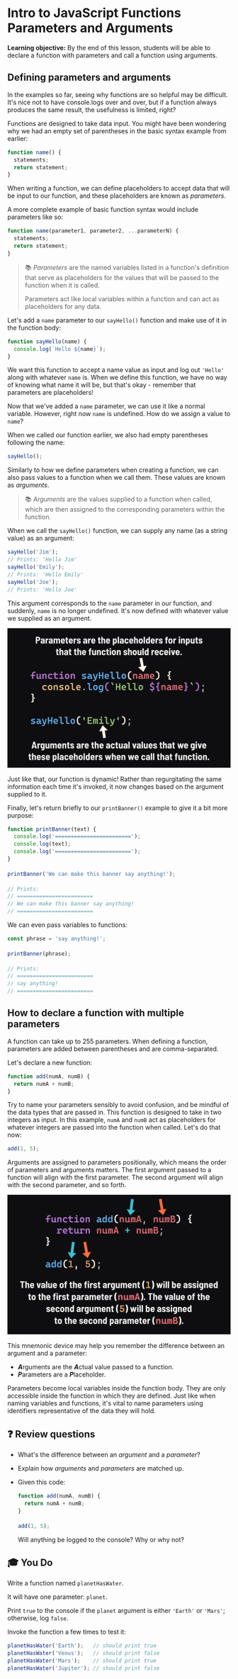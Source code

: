 <h1>
  <span class="headline">Intro to JavaScript Functions</span>
  <span class="subhead">Parameters and Arguments</span>
</h1>

**Learning objective:** By the end of this lesson, students will be able to declare a function with parameters and call a function using arguments.

## Defining parameters and arguments

In the examples so far, seeing why functions are so helpful may be difficult. It's nice not to have console.logs over and over, but if a function always produces the same result, the usefulness is limited, right? 

Functions are designed to take data input. You might have been wondering why we had an empty set of parentheses in the basic syntax example from earlier: 

```javascript
function name() {
  statements;
  return statement;
}
```

When writing a function, we can define placeholders to accept data that will be input to our function, and these placeholders are known as *parameters*.

A more complete example of basic function syntax would include parameters like so: 

```javascript
function name(parameter1, parameter2, ...parameterN) {
  statements;
  return statement;
}
```

> 📚 *Parameters* are the named variables listed in a function's definition that serve as placeholders for the values that will be passed to the function when it is called. 
> 
> Parameters act like local variables within a function and can act as placeholders for any data. 

Let's add a `name` parameter to our `sayHello()` function and make use of it in the function body: 

```javascript
function sayHello(name) {
  console.log(`Hello ${name}`);
}
```

We want this function to accept a name value as input and log out `'Hello'` along with whatever `name` is. When we define this function, we have no way of knowing what name it will be, but that's okay - remember that parameters are placeholders! 

Now that we've added a `name` parameter, we can use it like a normal variable. However, right now `name` is undefined. How do we assign a value to `name`?

When we called our function earlier, we also had empty parentheses following the name: 

```javascript
sayHello();
```

Similarly to how we define parameters when creating a function, we can also pass values to a function when we call them. These values are known as *arguments*. 

> 📚 *Arguments* are the values supplied to a function when called, which are then assigned to the corresponding parameters within the function.

When we call the `sayHello()` function, we can supply any name (as a string value) as an argument: 

```javascript
sayHello('Jim');   
// Prints: 'Hello Jim'
sayHello('Emily'); 
// Prints: 'Hello Emily'
sayHello('Joe');   
// Prints: 'Hello Joe'
```

This argument corresponds to the `name` parameter in our function, and suddenly, `name` is no longer undefined. It's now defined with whatever value we supplied as an argument.

![Arguments are the actual values that are given to the parameters of a function.](./assets/parameters-and-arguments.png)

Just like that, our function is dynamic! Rather than regurgitating the same information each time it's invoked, it now changes based on the argument supplied to it.

Finally, let's return briefly to our `printBanner()` example to give it a bit more purpose: 

```javascript
function printBanner(text) {
  console.log('========================');
  console.log(text);
  console.log('========================');
}

printBanner('We can make this banner say anything!');

// Prints:
// ========================
// We can make this banner say anything!
// ========================
```

We can even pass variables to functions:

```javascript
const phrase = 'say anything!';

printBanner(phrase);

// Prints:
// ========================
// say anything!
// ========================
```


## How to declare a function with multiple parameters

A function can take up to 255 parameters. When defining a function, parameters are added between parentheses and are comma-separated.

Let's declare a new function: 

```javascript
function add(numA, numB) {
  return numA + numB;
}
```

Try to name your parameters sensibly to avoid confusion, and be mindful of the data types that are passed in. This function is designed to take in two integers as input. In this example, `numA` and `numB` act as placeholders for whatever integers are passed into the function when called. Let's do that now:

```javascript
add(1, 5);
```

Arguments are assigned to parameters positionally, which means the order of parameters and arguments matters. The first argument passed to a function will align with the first parameter. The second argument will align with the second parameter, and so forth.

![A diagram demonstrating that the order arguments are provided to a function matters](./assets/multiple-parameters.png)

This mnemonic device may help you remember the difference between an argument and a parameter:
- ***A***rguments are the ***A***ctual value passed to a function.
- ***P***arameters are a ***P***laceholder. 

Parameters become local variables inside the function body. They are only accessible inside the function in which they are defined. Just like when naming variables and functions, it's vital to name parameters using identifiers representative of the data they will hold. 

## ❓ Review questions 

- What's the difference between an *argument* and a *parameter*?

- Explain how *arguments* and *parameters* are matched up.

- Given this code:

  ```javascript
  function add(numA, numB) {
    return numA + numB;
  }

  add(1, 5);
  ```
  
  Will anything be logged to the console? Why or why not?

## 🎓 You Do

Write a function named `planetHasWater`.

It will have one parameter: `planet`.

Print `true` to the console if the `planet` argument is either `'Earth'` or `'Mars'`; otherwise, log `false`.

Invoke the function a few times to test it:

```javascript
planetHasWater('Earth');   // should print true
planetHasWater('Venus');   // should print false
planetHasWater('Mars');    // should print true
planetHasWater('Jupiter'); // should print false
```
